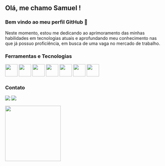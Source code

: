 ## Olá, me chamo Samuel ! 
### Bem vindo ao meu perfil GitHub 👋

Neste momento, estou me dedicando ao aprimoramento das minhas habilidades em tecnologias atuais e aprofundando meu conhecimento nas que já possuo proficiência, em busca de uma vaga no mercado de trabalho.

### Ferramentas e Tecnologias

<img loading="lazy" src="https://cdn.jsdelivr.net/gh/devicons/devicon/icons/git/git-original.svg" width="40" height="40"/> <img loading="lazy" src="https://cdn.jsdelivr.net/gh/devicons/devicon/icons/react/react-original.svg" width="40" height="40"/> <img loading="lazy" src="https://cdn.jsdelivr.net/gh/devicons/devicon/icons/typescript/typescript-original.svg" width="40" height="40"/> <img loading="lazy" src="https://cdn.jsdelivr.net/gh/devicons/devicon/icons/html5/html5-original.svg" width="40" height="40"/> <img loading="lazy" src="https://cdn.jsdelivr.net/gh/devicons/devicon/icons/css3/css3-original.svg" width="40" height="40"/> <img loading="lazy" src="https://cdn.jsdelivr.net/gh/devicons/devicon/icons/javascript/javascript-original.svg" width="40" height="40"/> <img loading="lazy" src="https://cdn.jsdelivr.net/gh/devicons/devicon/icons/figma/figma-original.svg" width="40" height="40"/>
          

### Contato
                                   
<a href="https://www.linkedin.com/in/samuel-willian-6203a923b/" target="_blank"><img loading="lazy" src="https://img.shields.io/badge/-LinkedIn-%230077B5?style=for-the-badge&logo=linkedin&logoColor=white" target="_blank"></a>  <a href = "mailto:samuelxwsz@gmail.com"><img loading="lazy" src="https://img.shields.io/badge/Gmail-D14836?style=for-the-badge&logo=gmail&logoColor=white" target="_blank"></a>


<div>
<a href="https://github.com/Samuelwsz">
<img loading="lazy" height="180em" src="https://github-readme-stats.vercel.app/api/top-langs/?username=Samuelwsz&layout=compact&langs_count=7&theme=dracula"/>
</div>
